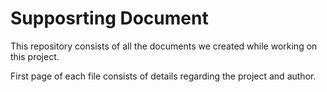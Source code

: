 # Supposrting Document
This repository consists of all the documents we created while working on this project.

First page of each file consists of details regarding the project and author.